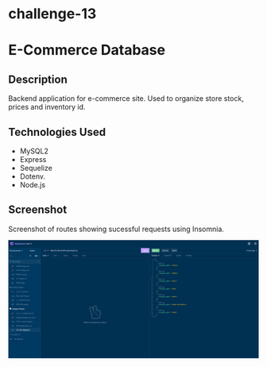 # challenge-13

# E-Commerce Database

## Description
Backend application for e-commerce site. Used to organize store stock, prices and inventory id.

## Technologies Used
* MySQL2
* Express
* Sequelize 
* Dotenv.
* Node.js

## Screenshot
Screenshot of routes showing sucessful requests using Insomnia.

![](/images/ecommerce.png?raw=true)
